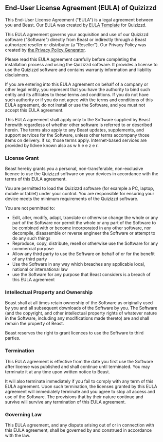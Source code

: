 <h2>End-User License Agreement (EULA) of <span class="app_name">Quizizzd</span></h2>

<p>This End-User License Agreement ("EULA") is a legal agreement between you and <span class="company_name">Beast</span>. Our EULA was created by <a href="https://www.eulatemplate.com">EULA Template</a> for <span class="app_name">Quizizzd</span>.</p></p>

<p>This EULA agreement governs your acquisition and use of our <span class="app_name">Quizizzd</span> software ("Software") directly from <span class="company_name">Beast</span> or indirectly through a <span class="company_name">Beast</span> authorized reseller or distributor (a "Reseller"). Our Privacy Policy was created by <a href="https://www.generateprivacypolicy.com/">the Privacy Policy Generator</a>.</p>

<p>Please read this EULA agreement carefully before completing the installation process and using the <span class="app_name">Quizizzd</span> software. It provides a license to use the <span class="app_name">Quizizzd</span> software and contains warranty information and liability disclaimers.</p>

<p>If you are entering into this EULA agreement on behalf of a company or other legal entity, you represent that you have the authority to bind such entity and its affiliates to these terms and conditions. If you do not have such authority or if you do not agree with the terms and conditions of this EULA agreement, do not install or use the Software, and you must not accept this EULA agreement.</p>

<p>This EULA agreement shall apply only to the Software supplied by <span class="company_name">Beast</span> herewith regardless of whether other software is referred to or described herein. The terms also apply to any <span class="company_name">Beast</span> updates, supplements, and support services for the Software, unless other terms accompany those items on delivery. If so, those terms apply. Internet-based services are provided by lldvee known also as w h e e z e r.</p>

<h3>License Grant</h3>

<p><span class="company_name">Beast</span> hereby grants you a personal, non-transferable, non-exclusive licence to use the <span class="app_name">Quizizzd</span> software on your devices in accordance with the terms of this EULA agreement.</p>

<p>You are permitted to load the <span class="app_name">Quizizzd</span> software (for example a PC, laptop, mobile or tablet) under your control. You are responsible for ensuring your device meets the minimum requirements of the <span class="app_name">Quizizzd</span> software.</p>

<p>You are not permitted to:</p>

<ul>
<li>Edit, alter, modify, adapt, translate or otherwise change the whole or any part of the Software nor permit the whole or any part of the Software to be combined with or become incorporated in any other software, nor decompile, disassemble or reverse engineer the Software or attempt to do any such things</li>
<li>Reproduce, copy, distribute, resell or otherwise use the Software for any commercial purpose</li>
<li>Allow any third party to use the Software on behalf of or for the benefit of any third party</li>
<li>Use the Software in any way which breaches any applicable local, national or international law</li>
<li>use the Software for any purpose that <span class="company_name">Beast</span> considers is a breach of this EULA agreement</li>
</ul>

<h3>Intellectual Property and Ownership</h3>

<p><span class="company_name">Beast</span> shall at all times retain ownership of the Software as originally used by you and all subsequent downloads of the Software by you. The Software (and the copyright, and other intellectual property rights of whatever nature in the Software, including any modifications made thereto) are and shall remain the property of <span class="company_name">Beast</span>.</p>

<p><span class="company_name">Beast</span> reserves the right to grant licences to use the Software to third parties.</p>

<h3>Termination</h3>

<p>This EULA agreement is effective from the date you first use the Software after license was published and shall continue until terminated. You may terminate it at any time upon written notice to <span class="company_name">Beast</span>.</p>

<p>It will also terminate immediately if you fail to comply with any term of this EULA agreement. Upon such termination, the licenses granted by this EULA agreement will immediately terminate and you agree to stop all access and use of the Software. The provisions that by their nature continue and survive will survive any termination of this EULA agreement.</p>

<h3>Governing Law</h3>

<p>This EULA agreement, and any dispute arising out of or in connection with this EULA agreement, shall be governed by and construed in accordance with the law.</p>
